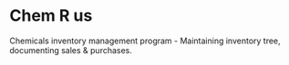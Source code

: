 # Chem R us

Chemicals inventory management program - 
Maintaining inventory tree, documenting sales & purchases.
